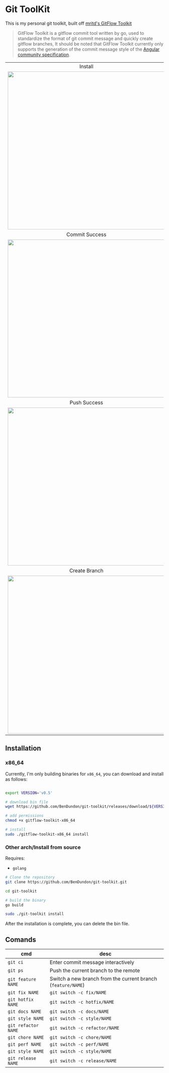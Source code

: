 # Git ToolKit

This is my personal git toolkit, built off [mritd's GitFlow Toolkit](https://github.com/mritd/gitflow-toolkit)

> GitFlow Toolkit is a gitflow commit tool written by go, used to standardize the format of git commit message and quickly create gitflow branches,
> It should be noted that GitFlow Toolkit currently only supports the generation of the commit message style of the [Angular community specification](https://docs.google.com/document/d/1QrDFcIiPjSLDn3EL15IJygNPiHORgU1_OOAqWjiDU5Y/edit#heading=h.greljkmo14y0).


|                                                                                                                                               |                                                                                                                                              | 
|:---------------------------------------------------------------------------------------------------------------------------------------------:|:--------------------------------------------------------------------------------------------------------------------------------------------:|
| Install | Uninstall |
| <img width="500" src="https://user-images.githubusercontent.com/13043245/134647305-a1df0023-972b-48c3-a6bf-668e96094df9.gif"> | <img width="500" src="https://user-images.githubusercontent.com/13043245/134646600-976f01b4-6000-41e7-8389-0d0e761e15c9.gif"> |
| Commit Success | Commit Failed |
| <img width="500" src="https://user-images.githubusercontent.com/13043245/134485491-993ef0cb-7438-4c42-9a2e-16db05503a0b.gif"> | <img width="500" src="https://user-images.githubusercontent.com/13043245/134485537-6375d280-10d2-4475-a834-7d0ad72248aa.gif"> |
| Push Success | Push Failed |
| <img width="500" src="https://user-images.githubusercontent.com/13043245/134485533-3a01d3be-0912-45cb-9e63-d343a7bad847.gif"> |  <img width="500" src="https://user-images.githubusercontent.com/13043245/134485503-f7de0493-6d2d-403d-aa4d-79a62a83c048.gif"> |
| Create Branch | |
| <img width="500" src="https://user-images.githubusercontent.com/13043245/134485549-5ee7853d-1cc7-4a0f-b083-03514045f8eb.gif">  | |

## Installation

### x86_64

Currently, I'm only building binaries for `x86_64`, you can download and install as follows:

```sh

export VERSION='v0.5'

# download bin file
wget https://github.com/BenDundon/git-toolkit/releases/download/${VERSION}/gitflow-toolkit-x86_64

# add permissions
chmod +x gitflow-toolkit-x86_64

# install
sudo ./gitflow-toolkit-x86_64 install

```

### Other arch/Install from source

Requires:

- `golang`

```sh
# Clone the repository
git clone https://github.com/BenDundon/git-toolkit.git

cd git-toolkit

# build the binary
go build

sudo ./git-toolkit install
```

After the installation is complete, you can delete the bin file.


## Comands

| cmd                 | desc                                                      |
|---------------------|-----------------------------------------------------------|
| `git ci`            | Enter commit message interactively                        |
| `git ps`            | Push the current branch to the remote                     |
| `git feature NAME`  | Switch a new branch from the current branch (`feature/NAME`) |
| `git fix NAME`      | `git switch -c fix/NAME`                                  |
| `git hotfix NAME`   | `git switch -c hotfix/NAME`                               |
| `git docs NAME`     | `git switch -c docs/NAME`                                 |
| `git style NAME`    | `git switch -c style/NAME`                                |
| `git refactor NAME` | `git switch -c refactor/NAME`                             |
| `git chore NAME`    | `git switch -c chore/NAME`                                |
| `git perf NAME`     | `git switch -c perf/NAME`                                 |
| `git style NAME`    | `git switch -c style/NAME`                                |
| `git release NAME`  | `git switch -c release/NAME`                              |

